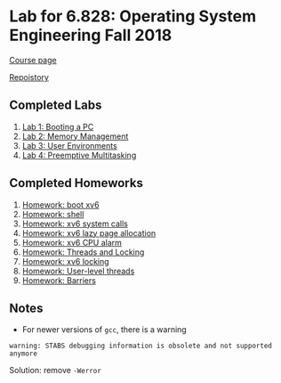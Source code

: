 # Lab for 6.828: Operating System Engineering Fall 2018

[Course page](https://pdos.csail.mit.edu/6.828/2018/index.html)

[Repoistory](https://pdos.csail.mit.edu/6.828/2018/jos.git)

## Completed Labs

1. [Lab 1: Booting a PC](https://github.com/jimmy-zx/6.828-lab/tree/lab1)
2. [Lab 2: Memory Management](https://github.com/jimmy-zx/6.828-lab/tree/lab2)
3. [Lab 3: User Environments](https://github.com/jimmy-zx/6.828-lab/tree/lab3)
4. [Lab 4: Preemptive Multitasking](https://github.com/jimmy-zx/6.828-lab/tree/lab4)

## Completed Homeworks

1. [Homework: boot xv6](/hw1.txt)
2. [Homework: shell](/hw2.c)
3. [Homework: xv6 system calls](/hw3.md)
4. [Homework: xv6 lazy page allocation](/hw4.md)
5. [Homework: xv6 CPU alarm](/hw5.md)
6. [Homework: Threads and Locking](/hw6.c)
7. [Homework: xv6 locking](/hw7.md)
8. [Homework: User-level threads](/hw8.md)
9. [Homework: Barriers](/hw9.c)

## Notes

- For newer versions of `gcc`, there is a warning
```
warning: STABS debugging information is obsolete and not supported anymore
```

Solution: remove `-Werror`
